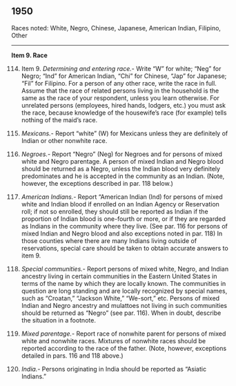 
1950
------

Races noted: White, Negro, Chinese, Japanese, American Indian, Filipino, Other

------

**Item 9. Race**

114. Item 9. _Determining and entering race._- Write “W” for white; “Neg” for Negro; “Ind” for American Indian, “Chi” for Chinese, “Jap” for Japanese; “Fil” for Filipino. For a person of any other race, write the race in full. Assume that the race of related persons living in the household is the same as the race of your respondent, unless you learn otherwise. For unrelated persons (employees, hired hands, lodgers, etc.) you must ask the race, because knowledge of the housewife’s race (for example) tells nothing of the maid’s race.

115. _Mexicans._- Report “white” (W) for Mexicans unless they are definitely of Indian or other nonwhite race.

116. _Negroes.-_ Report “Negro” (Neg) for Negroes and for persons of mixed white and Negro parentage. A person of mixed Indian and Negro blood should be returned as a Negro, unless the Indian blood very definitely predominates and he is accepted in the community as an Indian. (Note, however, the exceptions described in par. 118 below.)

117. _American Indians.-_ Report “American Indian (Ind) for persons of mixed white and Indian blood if enrolled on an Indian Agency or Reservation roll; if not so enrolled, they should still be reported as Indian if the proportion of Indian blood is one-fourth or more, or if they are regarded as Indians in the community where they live. (See par. 116 for persons of mixed Indian and Negro blood and also exceptions noted in par. 118) In those counties where there are many Indians living outside of reservations, special care should be taken to obtain accurate answers to item 9.

118. _Special communities.-_ Report persons of mixed white, Negro, and Indian ancestry living in certain communities in the Eastern United States in terms of the name by which they are locally known. The communities in question are long standing and are locally recognized by special names, such as “Croatan,” “Jackson White,” “We-sort,” etc. Persons of mixed Indian and Negro ancestry and mulattoes not living in such communities should be returned as “Negro” (see par. 116). When in doubt, describe the situation in a footnote.

119. _Mixed parentage.-_ Report race of nonwhite parent for persons of mixed white and nonwhite races. Mixtures of nonwhite races should be reported according to the race of the father. (Note, however, exceptions detailed in pars. 116 and 118 above.)

120. _India.-_ Persons originating in India should be reported as “Asiatic Indians.”